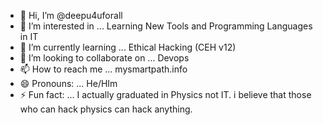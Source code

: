 - 👋 Hi, I’m @deepu4uforall
- 👀 I’m interested in ... Learning New Tools and Programming Languages in IT
- 🌱 I’m currently learning ... Ethical Hacking (CEH v12)
- 💞️ I’m looking to collaborate on ... Devops
- 📫 How to reach me ... mysmartpath.info
- 😄 Pronouns: ... He/HIm
- ⚡ Fun fact: ... I actually graduated in Physics not IT. i believe that those who can hack physics can hack anything. 

<!---
deepu4uforall/deepu4uforall is a ✨ special ✨ repository because its `README.md` (this file) appears on your GitHub profile.
You can click the Preview link to take a look at your changes.
--->
